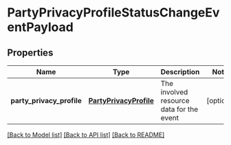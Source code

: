 # PartyPrivacyProfileStatusChangeEventPayload

## Properties
Name | Type | Description | Notes
------------ | ------------- | ------------- | -------------
**party_privacy_profile** | [**PartyPrivacyProfile**](PartyPrivacyProfile.md) | The involved resource data for the event | [optional] 

[[Back to Model list]](../README.md#documentation-for-models) [[Back to API list]](../README.md#documentation-for-api-endpoints) [[Back to README]](../README.md)


